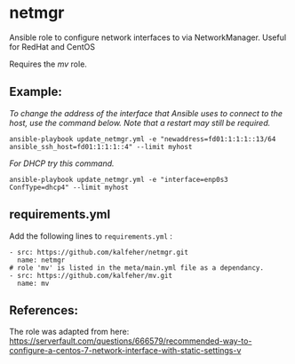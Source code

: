# netmgr
 Ansible role to configure network interfaces to via NetworkManager. Useful for RedHat and CentOS


 Requires the *mv* role.

## Example:
 _To change the address of the interface that Ansible uses to connect to the host, use the command below. Note that a restart may still be required._

 `ansible-playbook update_netmgr.yml -e "newaddress=fd01:1:1:1::13/64 ansible_ssh_host=fd01:1:1:1::4" --limit myhost`

 _For DHCP try this command._

 `ansible-playbook update_netmgr.yml -e "interface=enp0s3 ConfType=dhcp4" --limit myhost`

## requirements.yml
Add the following lines to `requirements.yml` :

~~~
- src: https://github.com/kalfeher/netmgr.git
  name: netmgr
# role 'mv' is listed in the meta/main.yml file as a dependancy.
- src: https://github.com/kalfeher/mv.git
  name: mv
~~~

## References:
The role was adapted from here:  https://serverfault.com/questions/666579/recommended-way-to-configure-a-centos-7-network-interface-with-static-settings-v
